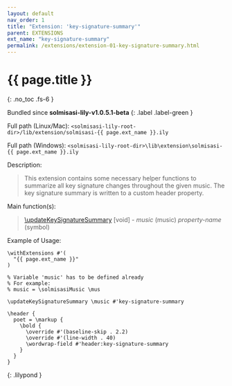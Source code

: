 ```yaml
---
layout: default
nav_order: 1
title: "Extension: 'key-signature-summary'"
parent: EXTENSIONS
ext_name: "key-signature-summary"
permalink: /extensions/extension-01-key-signature-summary.html
---
```


# {{ page.title }}
{: .no_toc .fs-6 }

Bundled since **solmisasi-lily-v1.0.5.1-beta**
{: .label .label-green }

<div class="code-example" markdown="1">

Full path (Linux/Mac): `<solmisasi-lily-root-dir>/lib/extension/solmisasi-{{ page.ext_name }}.ily`

Full path (Windows): `<solmisasi-lily-root-dir>\lib\extension\solmisasi-{{ page.ext_name }}.ily`

Description:
> This extension contains some necessary helper functions to summarize all key signature changes throughout the given music. The key signature summary is written to a custom header property.

Main function(s):
> [\updateKeySignatureSummary](../appendices/custom-functions.html#updateKeySignatureSummary) [void] - _music_ (music) _property-name_ (symbol)

Example of Usage:
```
\withExtensions #'(
  "{{ page.ext_name }}"
)

% Variable 'music' has to be defined already
% For example:
% music = \solmisasiMusic \mus

\updateKeySignatureSummary \music #'key-signature-summary

\header {
  poet = \markup {
    \bold {
      \override #'(baseline-skip . 2.2)
      \override #'(line-width . 40)
      \wordwrap-field #'header:key-signature-summary
    }
  }
}
```
{: .lilypond }

</div>
